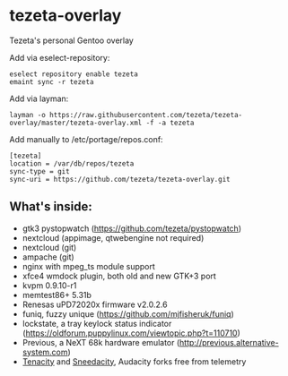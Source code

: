 

# tezeta-overlay

Tezeta's personal Gentoo overlay

Add via eselect-repository:
```
eselect repository enable tezeta
emaint sync -r tezeta
```

Add via layman:
```
layman -o https://raw.githubusercontent.com/tezeta/tezeta-overlay/master/tezeta-overlay.xml -f -a tezeta
```
Add manually to /etc/portage/repos.conf:
```
[tezeta]
location = /var/db/repos/tezeta
sync-type = git
sync-uri = https://github.com/tezeta/tezeta-overlay.git
```

## What's inside:

 - gtk3 pystopwatch (https://github.com/tezeta/pystopwatch)
 - nextcloud (appimage, qtwebengine not required)
 - nextcloud (git)
 - ampache (git)
 - nginx with mpeg_ts module support
 - xfce4 wmdock plugin, both old and new GTK+3 port
 - kvpm 0.9.10-r1
 - memtest86+ 5.31b
 - Renesas uPD72020x firmware v2.0.2.6
 - funiq, fuzzy unique (https://github.com/mjfisheruk/funiq)
 - lockstate, a tray keylock status indicator (https://oldforum.puppylinux.com/viewtopic.php?t=110710)
 - Previous, a NeXT 68k hardware emulator (http://previous.alternative-system.com)
 - [Tenacity](https://github.com/tenacityteam/tenacity) and [Sneedacity](https://github.com/Sneeds-Feed-and-Seed/sneedacity), Audacity forks free from telemetry
